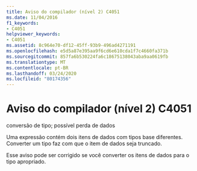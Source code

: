 ```yaml
---
title: Aviso do compilador (nível 2) C4051
ms.date: 11/04/2016
f1_keywords:
- C4051
helpviewer_keywords:
- C4051
ms.assetid: 8c964e70-df12-45ff-93b9-496ad4271191
ms.openlocfilehash: e5d5a87e395aa9f6cd6e610cda1f7c4660fa371b
ms.sourcegitcommit: 857fa6b530224fa6c18675138043aba9aa0619fb
ms.translationtype: MT
ms.contentlocale: pt-BR
ms.lasthandoff: 03/24/2020
ms.locfileid: "80174356"
---
```

# <a name="compiler-warning-level-2-c4051"></a>Aviso do compilador (nível 2) C4051

conversão de tipo; possível perda de dados

Uma expressão contém dois itens de dados com tipos base diferentes. Converter um tipo faz com que o item de dados seja truncado.

Esse aviso pode ser corrigido se você converter os itens de dados para o tipo apropriado.
